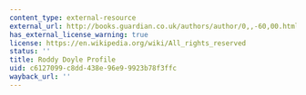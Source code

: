 ```yaml
---
content_type: external-resource
external_url: http://books.guardian.co.uk/authors/author/0,,-60,00.html
has_external_license_warning: true
license: https://en.wikipedia.org/wiki/All_rights_reserved
status: ''
title: Roddy Doyle Profile
uid: c6127099-c8dd-438e-96e9-9923b78f3ffc
wayback_url: ''
---
```

